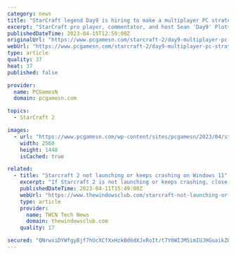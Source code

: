 ```yaml
---
category: news
title: "StarCraft legend Day9 is hiring to make a multiplayer PC strategy game"
excerpt: "StarCraft pro player, commentator, and host Sean 'Day9' Plott is hiring for a new studio to make a multiplayer PC strategy game, with funding already secured."
publishedDateTime: 2023-04-15T12:50:00Z
originalUrl: "https://www.pcgamesn.com/starcraft-2/day9-multiplayer-pc-strategy-game-rts"
webUrl: "https://www.pcgamesn.com/starcraft-2/day9-multiplayer-pc-strategy-game-rts"
type: article
quality: 37
heat: 37
published: false

provider:
  name: PCGamesN
  domain: pcgamesn.com

topics:
  - StarCraft 2

images:
  - url: "https://www.pcgamesn.com/wp-content/sites/pcgamesn/2023/04/starcraft-legend-day9-new-studio-sean-plott-pc-strategy-game-rts.jpg"
    width: 2560
    height: 1440
    isCached: true

related:
  - title: "Starcraft 2 not launching or keeps crashing on Windows 11"
    excerpt: "If Starcraft 2 is not launching or keeps crashing, close all background applications and then follow these suggestions: Windows 11 drivers require time-to-time ..."
    publishedDateTime: 2023-04-11T15:49:00Z
    webUrl: "https://www.thewindowsclub.com/starcraft-not-launching-or-keeps-crashing-on-windows"
    type: article
    provider:
      name: TWCN Tech News
      domain: thewindowsclub.com
    quality: 17

secured: "QNrwxiDYWfgyBjf7hUcXCfXxHzkBd6dXJxRoIt/t7Y0WIJMSimIUJHGuaikZQreIn/eiHwr/wnkBGODs6EXImyiiDGJIq1mS7riH81okc6OTFUgi4ec/hpV0Ckzuu8csuPsFlb768nsp0Krrw5zODLIhjc+YBoPbXj+zWaCsL1RsNLfUS2UPWYtisQzPwSXEe6hxcVMxlzrAjAF/I1NXXWBbvY+o/01+H0udpDlKBYia3Y9LHaviW05wl02/6Oxf6OzF4BbSxnZ3XR6RV5y1sJ9ZJVACpo4QNxj5xOp6D112pqD0ixXy+XeDKqsRrgbLjrxaSfra6LSDiO7RZ7J2cppg99XSpi78TWygv42YWmo=;8JIlJ7tCVes+bfqZlGqFcQ=="
---
```


